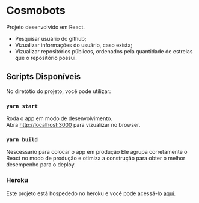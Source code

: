 # Cosmobots

Projeto desenvolvido em React.
- Pesquisar usuário do github;
- Vizualizar informações do usuário, caso exista;
- Vizualizar repositórios públicos, ordenados pela quantidade de estrelas que o repositório possui.

## Scripts Disponíveis

No diretótio do projeto, você pode utilizar:

### `yarn start`

Roda o app em modo de desenvolvimento.<br />
Abra [http://localhost:3000](http://localhost:3000) para vizualizar no browser.

### `yarn build`

Nescessario para colocar o app em produção
Ele agrupa corretamente o React no modo de produção e otimiza a construção para obter o melhor desempenho para o deploy.


### Heroku
Este projeto está hospededo no heroku e você pode acessá-lo [aqui](https://cosmobots-test.herokuapp.com/).
